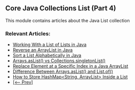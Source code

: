 ## Core Java Collections List (Part 4)

This module contains articles about the Java List collection

### Relevant Articles: 
- [Working With a List of Lists in Java](https://www.baeldung.com/java-list-of-lists)
- [Reverse an ArrayList in Java](https://www.baeldung.com/java-reverse-arraylist)
- [Sort a List Alphabetically in Java](https://www.baeldung.com/java-sort-list-alphabetically)
- [Arrays.asList() vs Collections.singletonList()](https://www.baeldung.com/java-aslist-vs-singletonlist)
- [Replace Element at a Specific Index in a Java ArrayList](https://www.baeldung.com/java-arraylist-replace-at-index)
- [Difference Between Arrays.asList() and List.of()](https://www.baeldung.com/java-arrays-aslist-vs-list-of)
- [How to Store HashMap<String, ArrayList> Inside a List](https://www.baeldung.com/java-hashmap-inside-list)
- [[<-- Prev]](/core-java-modules/core-java-collections-list-3)
